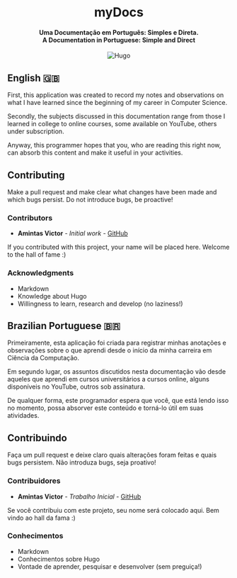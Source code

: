 <h1 align="center">
    myDocs
</h1>
<h4 align="center">
    <b>Uma Documentação em Português: Simples e Direta.</b>
    <br>
    <b>A Documentation in Portuguese: Simple and Direct</b>
</h4>

<p align="center">
  <img alt="Hugo" src="https://img.shields.io/badge/-Hugo-FF4088?style=for-the-badge&logo=hugo&logoColor=white" />
</p>


## English :uk:
First, this application was created to record my notes and observations on what I have learned since the beginning of my career in Computer Science.

Secondly, the subjects discussed in this documentation range from those I learned in college to online courses, some available on YouTube, others under subscription.

Anyway, this programmer hopes that you, who are reading this right now, can absorb this content and make it useful in your activities.

## Contributing
Make a pull request and make clear what changes have been made and which bugs persist. Do not introduce bugs, be proactive!

### **Contributors**
* **Amintas Victor** - *Initial work* - [GitHub](https://github.com/amintasvrp)

 If you contributed with this project, your name will be placed here. Welcome to the hall of fame :)

### Acknowledgments
* Markdown
* Knowledge about Hugo
* Willingness to learn, research and develop (no laziness!)

## Brazilian Portuguese :brazil:
Primeiramente, esta aplicação foi criada para registrar minhas anotações e observações sobre o que aprendi desde o início da minha carreira em Ciência da Computação.

Em segundo lugar, os assuntos discutidos nesta documentação vão desde aqueles que aprendi em cursos universitários a cursos online, alguns disponíveis no YouTube, outros sob assinatura.

De qualquer forma, este programador espera que você, que está lendo isso no momento, possa absorver este conteúdo e torná-lo útil em suas atividades.

## Contribuindo
Faça um pull request e deixe claro quais alterações foram feitas e quais bugs persistem. Não introduza bugs, seja proativo!

### **Contribuidores**
* **Amintas Victor** - *Trabalho Inicial* - [GitHub](https://github.com/amintasvrp)

Se você contribuiu com este projeto, seu nome será colocado aqui. Bem vindo ao hall da fama :)

### Conhecimentos
* Markdown
* Conhecimentos sobre Hugo
* Vontade de aprender, pesquisar e desenvolver (sem preguiça!)
